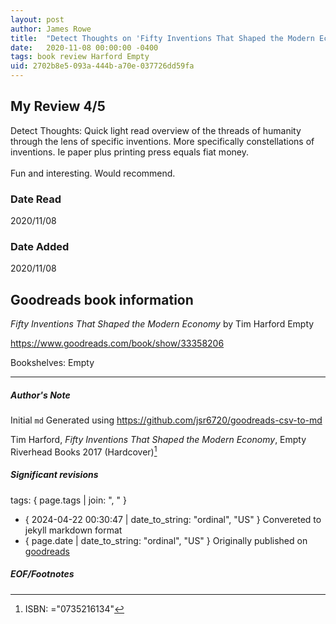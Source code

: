 ```yaml
---
layout: post
author: James Rowe
title:  "Detect Thoughts on 'Fifty Inventions That Shaped the Modern Economy'"
date:   2020-11-08 00:00:00 -0400
tags: book review Harford Empty
uid: 2702b8e5-093a-444b-a70e-037726dd59fa
---
```


<!-- highly dependent on how you personally use jekyll templates, and how you want this to show up -->

## My Review 4/5

Detect Thoughts: Quick light read overview of the threads of humanity through the lens of specific inventions. More specifically constellations of inventions. Ie paper plus printing press equals fiat money. <br/><br/>Fun and interesting. Would recommend. 

### Date Read
2020/11/08

### Date Added
2020/11/08

## Goodreads book information

*Fifty Inventions That Shaped the Modern Economy* by Tim Harford
Empty

https://www.goodreads.com/book/show/33358206

Bookshelves: Empty

---

##### Author's Note

Initial `md` Generated using https://github.com/jsr6720/goodreads-csv-to-md

Tim Harford, *Fifty Inventions That Shaped the Modern Economy*, Empty Riverhead Books 2017 (Hardcover)[^1]

##### Significant revisions

tags: { page.tags | join: ", " } <!-- todo move this somewhere -->

- { 2024-04-22 00:30:47 | date_to_string: "ordinal", "US" } Convereted to jekyll markdown format 
- { page.date | date_to_string: "ordinal", "US" } Originally published on [goodreads](https://www.goodreads.com)

##### EOF/Footnotes

[^1]: ISBN: ="0735216134"